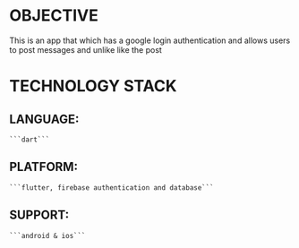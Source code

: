 # OBJECTIVE

This is an app that which has a google login authentication and allows users to
post messages and unlike like the post

# TECHNOLOGY STACK

## LANGUAGE:
	```dart```
## PLATFORM:
	```flutter, firebase authentication and database```

## SUPPORT:
	
	```android & ios```

